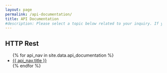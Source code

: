 ```yaml
---
layout: page
permalink: /api-documentation/
title: API Documentation
#description: Please select a topic below related to your inquiry. If you don’t find what you need, fill out the Intel® Smart Edge Open contact form.
---
```

<link rel="stylesheet" type="text/css" href="/swagger-ui/swagger-ui.css" >
<section class="inner-page-padding" id="swagger-ui">
    <!--<div class="contentArea2">
		<div class="api-col-wrap">
			<div class="api-col-left">
                <h2>
                    <a href="/api-documentation/" class="backBtn" style="font-size:16px;"><span>&#60;</span> API Documentation</a>
                </h2>
            </div>
			<div class="api-col-right">
				<select name="program" id="program" class="form-control">
					<option value="">Select API</option>
					<option <?php if(!empty($DropSelectedEaa)){ echo $DropSelectedEaa; } else{ echo ''; } ?> value='agent-auth'>Edge Application API</option>
					<option <?php if(!empty($DropSelectedController)){ echo $DropSelectedController; } else{ echo ''; } ?> value='controller'>Controller API</option>
					<option <?php if(!empty($DropSelectedAuth)){ echo $DropSelectedAuth; } else{ echo ''; } ?> value='edge-auth'>Edge Application Authentication API</option>
					<option <?php if(!empty($DropSelectedCups)){ echo $DropSelectedCups; } else{ echo ''; } ?> value='api-cups'>Core Network Configuration API</option>
					<option <?php if(!empty($DropSelectedAF)){ echo $DropSelectedAF; } else{ echo ''; } ?> value='af'>5G APPLICATION FUNCTION (AF)</option>
					<option <?php if(!empty($DropSelectedNef)){ echo $DropSelectedNef; } else{ echo ''; } ?> value='nef'>5G NETWORK EXPOSURE FUNCTION (NEF)</option>
					<option <?php if(!empty($DropSelected5goam)){ echo $DropSelected5goam; } else{ echo ''; } ?> value='5goam'>5G OAM</option>	
					<option <?php if(!empty($DropSelectedemco)){ echo $DropSelectedemco; } else{ echo ''; } ?> value='emco'>EMCO</option>
				</select>
			</div>
		</div>
		<div class="api-description"></div>
	</div>-->
	<div class="container">
		<div id="developer-views" class="developer-wrap">
			<div class="row">
				<div class="right">
					<div id="apidoc" class="developerSection">
                        <!--<h1 class="main-heading">API Documentation</h1>-->
						<div class="apidoc-wrap">
							<div class="apidoc-box">
								<h2 class="h2-smaller">HTTP Rest</h2>
								<ul class="docsList">
                                    {% for api_nav in site.data.api_documentation %}
                                        <li class="fa-angle-right"><a href="{{ api_nav.url }}" title="{{ api_nav.title }}">{{ api_nav.title }}</a></li>
                                    {% endfor %}
								</ul>
							</div>
						</div>
					</div>
				</div>
			</div>
		</div>
	</div>
</section>

<!--Swagger Api Code Start Here  -->  
<script src="https://code.jquery.com/jquery-3.4.1.min.js" integrity="sha256-CSXorXvZcTkaix6Yvo6HppcZGetbYMGWSFlBw8HfCJo=" crossorigin="anonymous"></script>
<script src="/swagger-ui/swagger-ui-bundle.js"> </script>
<script src="/swagger-ui/swagger-ui-standalone-preset.js"> </script>

<script type="text/javascript">
    var swag_url = "";
    var apiUrl = new URL(window.location.href);
    apiUrl = apiUrl.searchParams.get("api");

    if(apiUrl != null){
        switch(apiUrl) {
            case 'eaa':
                swag_url = 'https://raw.githubusercontent.com/open-ness/specs/master/schema/eaa/eaa.swagger.json';
            break;
            case 'controller':
                swag_url = 'https://raw.githubusercontent.com/open-ness/specs/master/schema/controller/api.swagger.json';
            break;
            case 'auth':
                swag_url = 'https://raw.githubusercontent.com/open-ness/specs/master/schema/auth/auth.swagger.json';
            break;
            case 'cups':
                swag_url = 'https://raw.githubusercontent.com/open-ness/specs/master/schema/cups/cups.swagger.json';
            break;
            case 'af':
                swag_url = 'https://raw.githubusercontent.com/open-ness/specs/master/schema/af/af.openapi.yaml';
            break;
            case 'nef':
                swag_url = 'https://raw.githubusercontent.com/open-ness/specs/master/schema/nef/nef_traffic_influence_openapi.yaml';
            break;
            case '5goam':
                swag_url = 'https://raw.githubusercontent.com/open-ness/specs/master/schema/5goam/5goam.swagger.yaml';
            break;
            case 'emco':
                swag_url = 'https://raw.githubusercontent.com/open-ness/EMCO/main/docs/emco_apis.yaml';
            break;
        }
        if(swag_url != ''){
            window.swaggerUi = SwaggerUIBundle({
                url: swag_url,
                dom_id: '#swagger-ui',
                deepLinking: true,
                validatorUrl: null,  
                presets: [
                    SwaggerUIBundle.presets.apis,
                    SwaggerUIStandalonePreset
                ],
                plugins: [
                    SwaggerUIBundle.plugins.DownloadUrl
                ],
                layout: "StandaloneLayout"
            });

            //Hide Information Div
            //$(".information-container .wrapper").css("display", "none");
        }
    }
</script>
